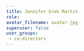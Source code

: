 ```yaml
---
title: Jennifer Grek Martin
role: 
avatar_filename: avatar.jpg
superuser: false
user_groups: 
 - co-directors
---
```

